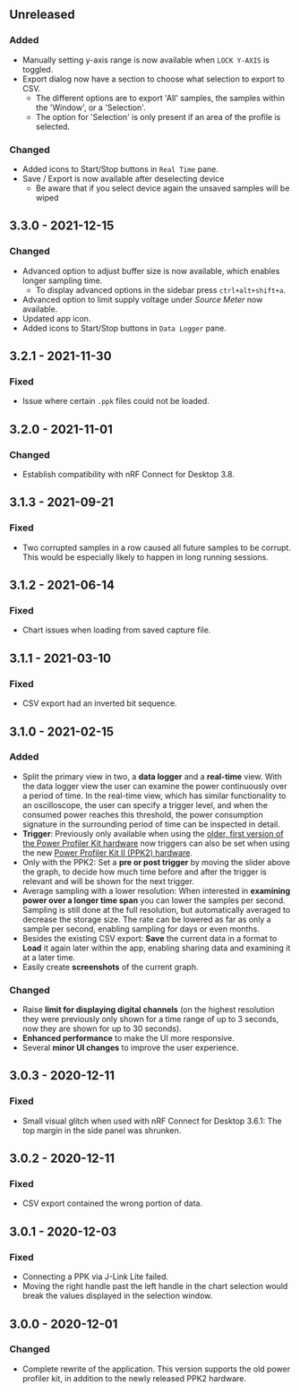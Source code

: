 ## Unreleased

### Added
- Manually setting y-axis range is now available when `LOCK Y-AXIS` is toggled.
- Export dialog now have a section to choose what selection to export to CSV.
  - The different options are to export 'All' samples, the samples within the 'Window', or a 'Selection'.
  - The option for 'Selection' is only present if an area of the profile is selected.

### Changed

- Added icons to Start/Stop buttons in `Real Time` pane.
- Save / Export is now available after deselecting device
  - Be aware that if you select device again the unsaved samples will be wiped

## 3.3.0 - 2021-12-15

### Changed

- Advanced option to adjust buffer size is now available, which enables longer sampling time.
  - To display advanced options in the sidebar press `ctrl+alt+shift+a`.
- Advanced option to limit supply voltage under *Source Meter* now available.  
- Updated app icon.
- Added icons to Start/Stop buttons in `Data Logger` pane.

## 3.2.1 - 2021-11-30

### Fixed

- Issue where certain `.ppk` files could not be loaded.

## 3.2.0 - 2021-11-01

### Changed

- Establish compatibility with nRF Connect for Desktop 3.8.

## 3.1.3 - 2021-09-21

### Fixed

- Two corrupted samples in a row caused all future samples to be corrupt. This would be especially likely to happen in long running sessions.

## 3.1.2 - 2021-06-14

### Fixed

- Chart issues when loading from saved capture file.

## 3.1.1 - 2021-03-10

### Fixed

- CSV export had an inverted bit sequence.

## 3.1.0 - 2021-02-15

### Added

- Split the primary view in two, a **data logger** and a **real-time** view.
    With the data logger view the user can examine the power continuously over a
    period of time. In the real-time view, which has similar functionality to an
    oscilloscope, the user can specify a trigger level, and when the consumed
    power reaches this threshold, the power consumption signature in the
    surrounding period of time can be inspected in detail.
- **Trigger**: Previously only available when using the
    [older, first version of the Power Profiler Kit hardware](https://www.nordicsemi.com/Software-and-tools/Development-Tools/Power-Profiler-Kit)
    now triggers can also be set when using the new
    [Power Profiler Kit II (PPK2) hardware](https://www.nordicsemi.com/Software-and-tools/Development-Tools/Power-Profiler-Kit-2).
- Only with the PPK2: Set a **pre or post trigger** by moving the slider above
    the graph, to decide how much time before and after the trigger is relevant
    and will be shown for the next trigger.
- Average sampling with a lower resolution: When interested in **examining
    power over a longer time span** you can lower the samples per second.
    Sampling is still done at the full resolution, but automatically averaged to
    decrease the storage size. The rate can be lowered as far as only a sample
    per second, enabling sampling for days or even months.
- Besides the existing CSV export: **Save** the current data in a format to
    **Load** it again later within the app, enabling sharing data and examining
    it at a later time.
- Easily create **screenshots** of the current graph.

### Changed

- Raise **limit for displaying digital channels** (on the highest resolution
    they were previously only shown for a time range of up to 3 seconds, now
    they are shown for up to 30 seconds).
- **Enhanced performance** to make the UI more responsive.
- Several **minor UI changes** to improve the user experience.

## 3.0.3 - 2020-12-11

### Fixed

- Small visual glitch when used with nRF Connect for Desktop 3.6.1:
    The top margin in the side panel was shrunken.

## 3.0.2 - 2020-12-11

### Fixed

- CSV export contained the wrong portion of data.

## 3.0.1 - 2020-12-03

### Fixed

- Connecting a PPK via J-Link Lite failed.
- Moving the right handle past the left handle in the chart selection would
    break the values displayed in the selection window.

## 3.0.0 - 2020-12-01

### Changed

- Complete rewrite of the application. This version supports the old power
    profiler kit, in addition to the newly released PPK2 hardware.
